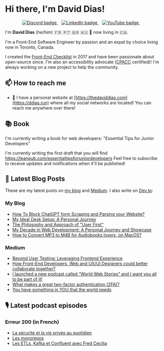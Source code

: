 # Hi there, I'm David Dias!

<p align='center'>
   <a href="[https://twitter.com/thedaviddias](https://discord.gg/EG6tmxsESP)">
     <img src="https://img.shields.io/badge/discord-%235865F2.svg?&style=for-the-badge&logo=discord&logoColor=white&countColor=white" alt="Discord badge" />
  </a>&nbsp;&nbsp;
  <a href="https://www.linkedin.com/in/thedaviddias">
     <img src="https://img.shields.io/badge/linkedin-%230077B5.svg?&style=for-the-badge&logo=linkedin&logoColor=white" alt="LinkedIn badge" />
  </a>&nbsp;&nbsp;
  <a href="https://www.youtube.com/@TheDavidDias">
    <img src="https://img.shields.io/badge/YouTube-red?style=for-the-badge&logo=youtube&logoColor=white" alt="YouTube badge" />
  </a>&nbsp;&nbsp;
</p>

I'm **David Dias** (he/him) 🇫🇷 🇵🇹 🇧🇷 🇲🇺 📍 now living in 🇨🇦.

I'm a Front-End Software Engineer by passion and an expat by choice living now in Toronto, Canada.

I created the [Front-End Checklist](https://github.com/thedaviddias/Front-End-Checklist) in 2017 and have been passionate about open-source since. I'm also an accessibility advocate ([CPACC](https://www.accessibilityassociation.org/s/certified-professional) certified)! I'm always working on a new project to help the community.

## 📫 How to reach me

* 🔗 I have a personal website at [https://thedaviddias.com](https://ddias.run) where all my social networks are located! You can reach me anywhere over there!

## 📚 Book

I'm currently writing a book for web developers: "Essential Tips for Junior Developers"

I'm currently writing the first draft that you will find https://leanpub.com/essentialtipsforjuniordevelopers
Feel free to subscribe to receive updates and notifications when it'll be published!

## 📝  Latest Blog Posts

These are my latest posts on [my blog](https://ddias.run) and [Medium](https://ddias.run/medium). I also write on [Dev.to](https://ddias.run/devto):

### My Blog

<!-- BLOG:START -->
- [How To Block ChatGPT form Scraping and Parsing your Website?](https://thedaviddias.com/notes/how-to-block-chatgpt-form-scraping-and-parsing-your-website)
- [My Ideal Desk Setup: A Personal Journey](https://thedaviddias.com/articles/ideal-desk-setup-personal-journey)
- [The Philosophy and Approach of &quot;User First&quot;](https://thedaviddias.com/notes/philosophy-approach-user-first)
- [My Decade in Web Development: A Personal Journey and Showcase](https://thedaviddias.com/articles/decade-web-development-personal-journey-showcase)
- [How to Convert MP3 to M4B for Audiobooks lovers, on MacOS?](https://thedaviddias.com/notes/how-to-convert-mp3-to-m4b-for-audiobooks)
<!-- BLOG:END -->
### Medium

<!-- MEDIUM:START -->
- [Beyond User Testing: Leveraging Frontend Experience](https://thedaviddias.medium.com/beyond-user-testing-leveraging-frontend-experience-d694e9915960?source=rss-7ae18a1470a9------2)
- [How Front-End Developers, Web and UX/UI Designers could better collaborate together?](https://thedaviddias.medium.com/how-front-end-developers-web-and-ux-ui-designers-could-better-collaborate-together-8fb63edd0694?source=rss-7ae18a1470a9------2)
- [I launched a new podcast called “World Web Stories” and I want you all to be part of it!](https://thedaviddias.medium.com/i-launched-a-new-podcast-called-world-web-stories-and-i-want-you-all-to-be-part-of-it-b8b91106693?source=rss-7ae18a1470a9------2)
- [What makes a great two-factor authentication &lpar;2FA&rpar;?](https://uxdesign.cc/9-best-practices-ux-improvements-for-the-two-factor-authentication-2fa-7d70f613f558?source=rss-7ae18a1470a9------2)
- [You have something in YOU that the world needs](https://thedaviddias.medium.com/you-have-something-in-you-that-the-world-needs-3347f7a5fa2a?source=rss-7ae18a1470a9------2)
<!-- MEDIUM:END -->

## 🎙 Latest podcast episodes
### Erreur 200 (in French)

<!-- ERREUR200:START -->
- [La sécurité et la vie privée au quotidien](https://erreur200.com/la-securite-et-la-vie-privee-au-quotidien)
- [Les monorepos](https://erreur200.com/les-monorepos)
- [Les ETLs, Kafka et Confluent avec Fred Cecilia](https://erreur200.com/etl-kafka-confluent)
<!-- ERREUR200:END -->
